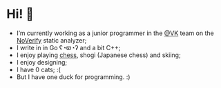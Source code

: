 # Hi! :wave:
- I’m currently working as a junior programmer in the [@VK](https://github.com/VKCOM/) team on the [NoVerify](https://github.com/VKCOM/noverify) static analyzer;
- I write in in Go ʕ◔ϖ◔ʔ and a bit C++;
- I enjoy playing [chess](https://lichess.org/@/Makhneff), shogi (Japanese chess) and skiing;
- I enjoy designing;
- I have 0 cats; :(
- But I have one duck for programming. :)
